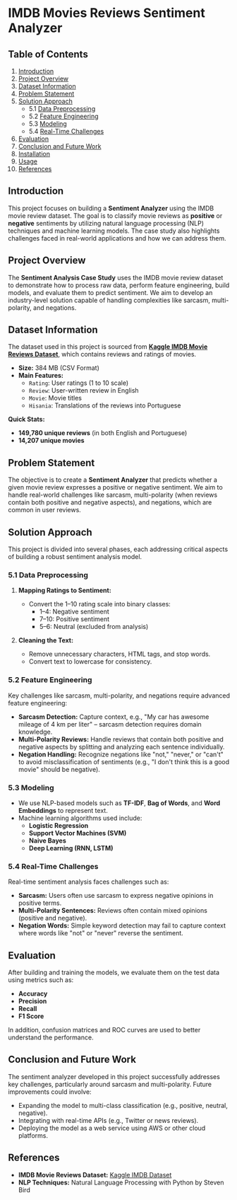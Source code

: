 # IMDB Movies Reviews Sentiment Analyzer

## Table of Contents
1. [Introduction](#introduction)
2. [Project Overview](#project-overview)
3. [Dataset Information](#dataset-information)
4. [Problem Statement](#problem-statement)
5. [Solution Approach](#solution-approach)
    - 5.1 [Data Preprocessing](#data-preprocessing)
    - 5.2 [Feature Engineering](#feature-engineering)
    - 5.3 [Modeling](#modeling)
    - 5.4 [Real-Time Challenges](#real-time-challenges)
6. [Evaluation](#evaluation)
7. [Conclusion and Future Work](#conclusion-and-future-work)
8. [Installation](#installation)
9. [Usage](#usage)
10. [References](#references)

## Introduction
This project focuses on building a **Sentiment Analyzer** using the IMDB movie review dataset. The goal is to classify movie reviews as **positive** or **negative** sentiments by utilizing natural language processing (NLP) techniques and machine learning models. The case study also highlights challenges faced in real-world applications and how we can address them.

## Project Overview
The **Sentiment Analysis Case Study** uses the IMDB movie review dataset to demonstrate how to process raw data, perform feature engineering, build models, and evaluate them to predict sentiment. We aim to develop an industry-level solution capable of handling complexities like sarcasm, multi-polarity, and negations.

## Dataset Information
The dataset used in this project is sourced from **[Kaggle IMDB Movie Reviews Dataset](https://www.kaggle.com/)**, which contains reviews and ratings of movies.

- **Size:** 384 MB (CSV Format)
- **Main Features:**
  - `Rating`: User ratings (1 to 10 scale)
  - `Review`: User-written review in English
  - `Movie`: Movie titles
  - `Hisania`: Translations of the reviews into Portuguese

**Quick Stats:**
- **149,780 unique reviews** (in both English and Portuguese)
- **14,207 unique movies**

## Problem Statement
The objective is to create a **Sentiment Analyzer** that predicts whether a given movie review expresses a positive or negative sentiment. We aim to handle real-world challenges like sarcasm, multi-polarity (when reviews contain both positive and negative aspects), and negations, which are common in user reviews.

## Solution Approach
This project is divided into several phases, each addressing critical aspects of building a robust sentiment analysis model.

### 5.1 Data Preprocessing
1. **Mapping Ratings to Sentiment:** 
   - Convert the 1–10 rating scale into binary classes:
     - 1–4: Negative sentiment
     - 7–10: Positive sentiment
     - 5–6: Neutral (excluded from analysis)

2. **Cleaning the Text:**
   - Remove unnecessary characters, HTML tags, and stop words.
   - Convert text to lowercase for consistency.

### 5.2 Feature Engineering
Key challenges like sarcasm, multi-polarity, and negations require advanced feature engineering:
- **Sarcasm Detection:** Capture context, e.g., "My car has awesome mileage of 4 km per liter" – sarcasm detection requires domain knowledge.
- **Multi-Polarity Reviews:** Handle reviews that contain both positive and negative aspects by splitting and analyzing each sentence individually.
- **Negation Handling:** Recognize negations like "not," "never," or "can't" to avoid misclassification of sentiments (e.g., "I don't think this is a good movie" should be negative).

### 5.3 Modeling
- We use NLP-based models such as **TF-IDF**, **Bag of Words**, and **Word Embeddings** to represent text.
- Machine learning algorithms used include:
  - **Logistic Regression**
  - **Support Vector Machines (SVM)**
  - **Naive Bayes**
  - **Deep Learning (RNN, LSTM)**

### 5.4 Real-Time Challenges
Real-time sentiment analysis faces challenges such as:
- **Sarcasm:** Users often use sarcasm to express negative opinions in positive terms.
- **Multi-Polarity Sentences:** Reviews often contain mixed opinions (positive and negative).
- **Negation Words:** Simple keyword detection may fail to capture context where words like "not" or "never" reverse the sentiment.

## Evaluation
After building and training the models, we evaluate them on the test data using metrics such as:
- **Accuracy**
- **Precision**
- **Recall**
- **F1 Score**

In addition, confusion matrices and ROC curves are used to better understand the performance.

## Conclusion and Future Work
The sentiment analyzer developed in this project successfully addresses key challenges, particularly around sarcasm and multi-polarity. Future improvements could involve:
- Expanding the model to multi-class classification (e.g., positive, neutral, negative).
- Integrating with real-time APIs (e.g., Twitter or news reviews).
- Deploying the model as a web service using AWS or other cloud platforms.

## References
- **IMDB Movie Reviews Dataset:** [Kaggle IMDB Dataset](https://www.kaggle.com/)
- **NLP Techniques:** Natural Language Processing with Python by Steven Bird
